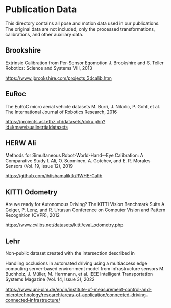 # Publication Data

This directory contains all pose and motion data used in our publications.
The original data are not included; only the processed transformations, calibrations, and other auxiliary data.


## Brookshire

Extrinsic Calibration from Per-Sensor Egomotion
J. Brookshire and S. Teller
Robotics: Science and Systems VIII, 2013

https://www.jbrookshire.com/projects_3dcalib.htm


## EuRoc

The EuRoC micro aerial vehicle datasets
M. Burri, J. Nikolic, P. Gohl, et al.
The International Journal of Robotics Research, 2016

https://projects.asl.ethz.ch/datasets/doku.php?id=kmavvisualinertialdatasets


## HERW Ali

Methods for Simultaneous Robot-World-Hand--Eye Calibration: A Comparative Study
I. Ali, O. Suominen, A. Gotchev, and E. R. Morales
Sensors (Vol. 19, Issue 12), 2019

https://github.com/ihtishamaliktk/RWHE-Calib


## KITTI Odometry

Are we ready for Autonomous Driving? The KITTI Vision Benchmark Suite
A. Geiger, P. Lenz, and R. Urtasun
Conference on Computer Vision and Pattern Recognition (CVPR), 2012

https://www.cvlibs.net/datasets/kitti/eval_odometry.php


## Lehr

Non-public dataset created with the intersection described in

Handling occlusions in automated driving using a multiaccess edge computing server-based environment model from infrastructure sensors
M. Buchholz, J. Müller, M. Herrmann, et al.
IEEE Intelligent Transportation Systems Magazine (Vol. 14, Issue 3), 2022

https://www.uni-ulm.de/en/in/institute-of-measurement-control-and-microtechnology/research/areas-of-application/connected-driving-connected-infrastructure/
